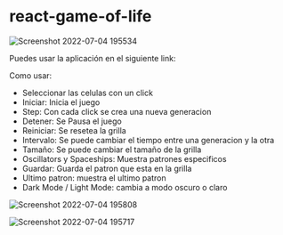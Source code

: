 # react-game-of-life

![Screenshot 2022-07-04 195534](https://user-images.githubusercontent.com/89802245/177223648-e87e22c7-7e33-4d94-90fa-17cd4d1b61e0.png)


Puedes usar la aplicación en el siguiente link: 

Como usar:

- Seleccionar las celulas con un click
- Iniciar: Inicia el juego
- Step: Con cada click se crea una nueva generacion
- Detener: Se Pausa el juego
- Reiniciar: Se resetea la grilla
- Intervalo: Se puede cambiar el tiempo entre una generacion y la otra
- Tamaño: Se puede cambiar el tamaño de la grilla
- Oscillators y Spaceships: Muestra patrones especificos
- Guardar: Guarda el patron que esta en la grilla
- Ultimo patron: muestra el ultimo patron
- Dark Mode / Light Mode: cambia a modo oscuro o claro 

![Screenshot 2022-07-04 195808](https://user-images.githubusercontent.com/89802245/177224174-d48e576e-2df9-4465-aac7-084ade6c78ad.png)

![Screenshot 2022-07-04 195717](https://user-images.githubusercontent.com/89802245/177224188-63ef34e8-456f-497b-a316-086b33a2b0fa.png)
